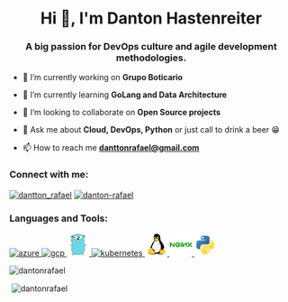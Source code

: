 <h1 align="center">Hi 👋, I'm Danton Hastenreiter</h1>
<h3 align="center">A big passion for DevOps culture and agile development methodologies.</h3>

- 🔭 I’m currently working on **Grupo Boticario**

- 🌱 I’m currently learning **GoLang and Data Architecture**

- 👯 I’m looking to collaborate on **Open Source projects**

- 💬 Ask me about **Cloud, DevOps, Python** or just call to drink a beer 😁

- 📫 How to reach me **danttonrafael@gmail.com**

<h3 align="left">Connect with me:</h3>
<p align="left">
<a href="https://twitter.com/dantton_rafael" target="blank"><img align="center" src="https://raw.githubusercontent.com/rahuldkjain/github-profile-readme-generator/master/src/images/icons/Social/twitter.svg" alt="dantton_rafael" height="30" width="40" /></a>
<a href="https://linkedin.com/in/danton-rafael" target="blank"><img align="center" src="https://raw.githubusercontent.com/rahuldkjain/github-profile-readme-generator/master/src/images/icons/Social/linked-in-alt.svg" alt="danton-rafael" height="30" width="40" /></a>
</p>

<h3 align="left">Languages and Tools:</h3>
<p align="left"> <a href="https://azure.microsoft.com/en-in/" target="_blank"> <img src="https://www.vectorlogo.zone/logos/microsoft_azure/microsoft_azure-icon.svg" alt="azure" width="40" height="40"/> </a> <a href="https://cloud.google.com" target="_blank"> <img src="https://www.vectorlogo.zone/logos/google_cloud/google_cloud-icon.svg" alt="gcp" width="40" height="40"/> </a> <a href="https://golang.org" target="_blank"> <img src="https://raw.githubusercontent.com/devicons/devicon/master/icons/go/go-original.svg" alt="go" width="40" height="40"/> </a> <a href="https://kubernetes.io" target="_blank"> <img src="https://www.vectorlogo.zone/logos/kubernetes/kubernetes-icon.svg" alt="kubernetes" width="40" height="40"/> </a> <a href="https://www.linux.org/" target="_blank"> <img src="https://raw.githubusercontent.com/devicons/devicon/master/icons/linux/linux-original.svg" alt="linux" width="40" height="40"/> </a> <a href="https://www.nginx.com" target="_blank"> <img src="https://raw.githubusercontent.com/devicons/devicon/master/icons/nginx/nginx-original.svg" alt="nginx" width="40" height="40"/> </a> <a href="https://www.python.org" target="_blank"> <img src="https://raw.githubusercontent.com/devicons/devicon/master/icons/python/python-original.svg" alt="python" width="40" height="40"/> </a> </p>
<div>
<p><img align="left" src="https://github-readme-stats.vercel.app/api/top-langs?username=dantonrafael&show_icons=true&locale=en&layout=compact" alt="dantonrafael" /></p>

<br>

<p>&nbsp;<img align="center" src="https://github-readme-stats.vercel.app/api?username=dantonrafael&show_icons=true&locale=en" alt="dantonrafael" /></p>
</div>
